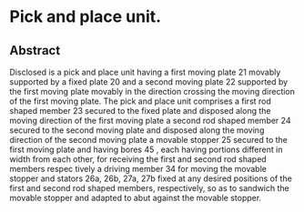 # Pick and place unit.

## Abstract
Disclosed is a pick and place unit having a first moving plate 21 movably supported by a fixed plate 20 and a second moving plate 22 supported by the first moving plate movably in the direction crossing the moving direction of the first moving plate. The pick and place unit comprises a first rod shaped member 23 secured to the fixed plate and disposed along the moving direction of the first moving plate a second rod shaped member 24 secured to the second moving plate and disposed along the moving direction of the second moving plate a movable stopper 25 secured to the first moving plate and having bores 45 , each having portions different in width from each other, for receiving the first and second rod shaped members respec tively a driving member 34 for moving the movable stopper and stators 26a, 26b, 27a, 27b fixed at any desired positions of the first and second rod shaped members, respectively, so as to sandwich the movable stopper and adapted to abut against the movable stopper.